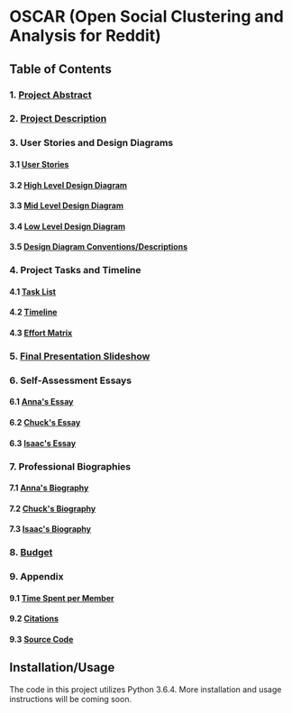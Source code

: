 # OSCAR (Open Social Clustering and Analysis for Reddit)
## Table of Contents
### 1. [Project Abstract](Project_Abstract.md)
### 2. [Project Description](Project-Description.md)
### 3. User Stories and Design Diagrams
#### 3.1 [User Stories](User_Stories.md)
#### 3.2 [High Level Design Diagram](design_diagrams/High_Level_updated.pdf)
#### 3.3 [Mid Level Design Diagram](design_diagrams/Mid_Level_updated.pdf)
#### 3.4 [Low Level Design Diagram](design_diagrams/Low_Level_updated.pdf)
#### 3.5 [Design Diagram Conventions/Descriptions](design_diagrams/Diagram_Description.md)
### 4. Project Tasks and Timeline
#### 4.1 [Task List](Tasklist.md)
#### 4.2 [Timeline](Timeline.md)
#### 4.3 [Effort Matrix](Effort_Matrix.md)
### 5. [Final Presentation Slideshow](Final_Presentation.pdf)
### 6. Self-Assessment Essays
#### 6.1 [Anna's Essay](homework_essays/ind_capstone_assessment_assignment_3/debrunner_anna_individual_capstone_assessment.md)
#### 6.2 [Chuck's Essay](homework_essays/ind_capstone_assessment_assignment_3/greenman_charles_individual_capstone_assesment.md)
#### 6.3 [Isaac's Essay](homework_essays/ind_capstone_assessment_assignment_3/mathers_isaac_individual_capstone_assessment.md)
### 7. Professional Biographies
#### 7.1 [Anna's Biography](homework_essays/personal_bios_assignment_1/debrunner_anna_professional_bio.md)
#### 7.2 [Chuck's Biography](homework_essays/personal_bios_assignment_1/greenman_charles_professional_bio.md)
#### 7.3 [Isaac's Biography](homework_essays/personal_bios_assignment_1/mathers_isaac_professional_bio.md)
### 8. [Budget](Budget.md)
### 9. Appendix
#### 9.1 [Time Spent per Member](Effort_Time.md)
#### 9.2 [Citations](Citations.md)
#### 9.3 [Source Code](src/reddit_live_api)
## Installation/Usage
The code in this project utilizes Python 3.6.4. More installation and usage instructions will be coming soon.